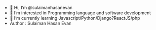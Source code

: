 - 👋 Hi, I’m @sulaimanhasanevan
- 👀 I’m interested in Programming language and software development
- 🌱 I’m currently learning Javascript/Python/Django?ReactJS/php </br>
- Author : Sulaiman Hasan Evan
